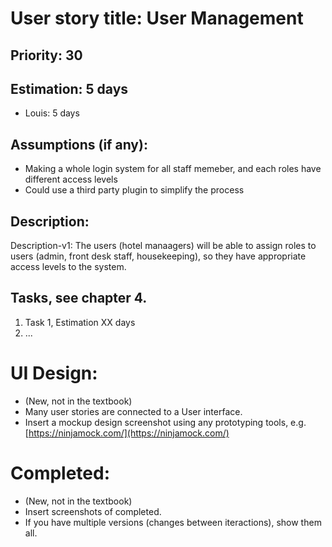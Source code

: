 # User story title: User Management


## Priority: 30


## Estimation: 5 days
* Louis: 5 days


## Assumptions (if any):
* Making a whole login system for all staff memeber, and each roles have different access levels
* Could use a third party plugin to simplify the process

## Description:
Description-v1: The users (hotel manaagers) will be able to assign roles to users (admin, front desk staff, housekeeping), so they have appropriate access levels to the system.


## Tasks, see chapter 4.
1. Task 1, Estimation XX days
2. ...


# UI Design:
* (New, not in the textbook) 
* Many user stories are connected to a User interface.
* Insert a mockup design screenshot using any prototyping tools, e.g. [https://ninjamock.com/](https://ninjamock.com/)

# Completed:
* (New, not in the textbook) 
* Insert screenshots of completed. 
* If you have multiple versions (changes between iteractions), show them all.
